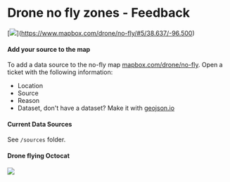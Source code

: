 Drone no fly zones - Feedback
=============================

[[![](https://farm4.staticflickr.com/3866/14534145510_5a063623f4_h.jpg)](https://www.mapbox.com/drone/no-fly/#5/38.637/-96.500)](https://www.mapbox.com/drone/no-fly/#5/38.637/-96.500)

#### Add your source to the map

To add a data source to the no-fly map [mapbox.com/drone/no-fly](https://www.mapbox.com/drone/no-fly/#5/38.637/-96.500). Open a ticket with the following information:

* Location
* Source
* Reason
* Dataset, don't have a dataset? Make it with [geojson.io](http://geojson.io/)

#### Current Data Sources

See `/sources` folder.

#### Drone flying Octocat
![](https://i.cloudup.com/MvxLclz-PM-3000x3000.jpeg)
